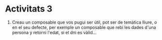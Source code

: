 # Activitats 3

1. Creau un composable que vos pugui ser útil, pot ser de temàtica lliure, o en el seu defecte, per exemple un composable que rebi les dades d'una persona y retorni l'edat, si el dni es vàlid...
